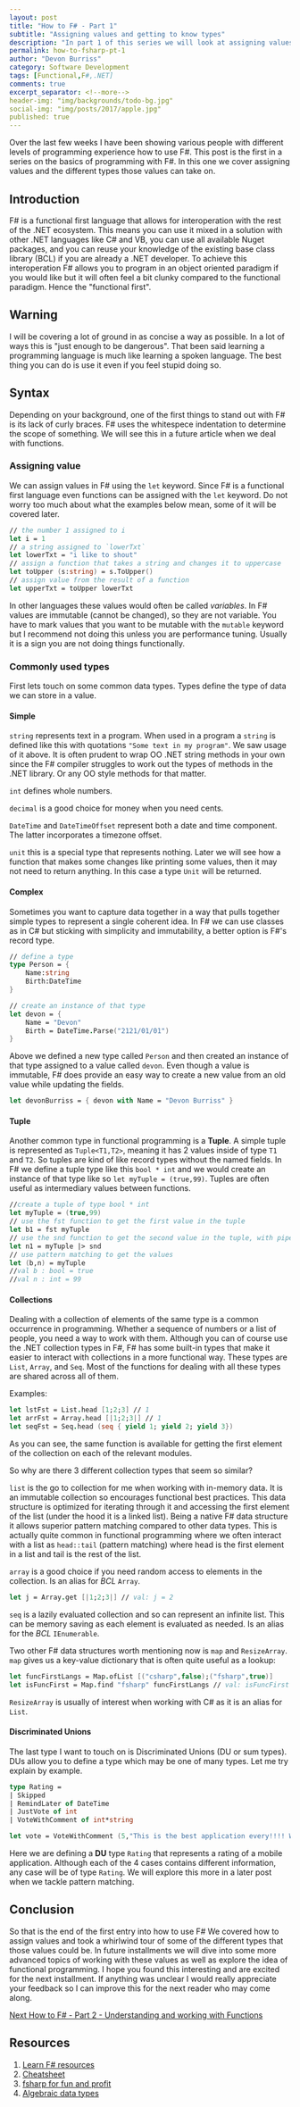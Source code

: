 ```yaml
---
layout: post
title: "How to F# - Part 1"
subtitle: "Assigning values and getting to know types"
description: "In part 1 of this series we will look at assigning values and at some of the common types used when programming"
permalink: how-to-fsharp-pt-1
author: "Devon Burriss"
category: Software Development
tags: [Functional,F#,.NET]
comments: true
excerpt_separator: <!--more-->
header-img: "img/backgrounds/todo-bg.jpg"
social-img: "img/posts/2017/apple.jpg"
published: true
---
```

Over the last few weeks I have been showing various people with different levels of programming experience how to use F#. This post is the first in a series on the basics of programming with F#. In this one we cover assigning values and the different types those values can take on.

## Introduction

F# is a functional first language that allows for interoperation with the rest of the .NET ecosystem. This means you can use it mixed in a solution with other .NET languages like C# and VB, you can use all available Nuget packages, and you can reuse your knowledge of the existing base class library (BCL) if you are already a .NET developer. To achieve this interoperation F# allows you to program in an object oriented paradigm if you would like but it will often feel a bit clunky compared to the functional paradigm. Hence the "functional first".

## Warning

I will be covering a lot of ground in as concise a way as possible. In a lot of ways this is "just enough to be dangerous". That been said learning a programming language is much like learning a spoken language. The best thing you can do is use it even if you feel stupid doing so.

## Syntax

Depending on your background, one of the first things to stand out with F# is its lack of curly braces. F# uses the whitespece indentation to determine the scope of something. We will see this in a future article when we deal with functions.

### Assigning value

We can assign values in F# using the `let` keyword. Since F# is a functional first language even functions can be assigned with the `let` keyword. Do not worry too much about what the examples below mean, some of it will be covered later.

```fsharp
// the number 1 assigned to i
let i = 1
// a string assigned to `lowerTxt`
let lowerTxt = "i like to shout"
// assign a function that takes a string and changes it to uppercase
let toUpper (s:string) = s.ToUpper()
// assign value from the result of a function
let upperTxt = toUpper lowerTxt
```

In other languages these values would often be called *variables*. In F# values are immutable (cannot be changed), so they are not variable. You have to mark values that you want to be mutable with the `mutable` keyword but I recommend not doing this unless you are performance tuning. Usually it is a sign you are not doing things functionally.

### Commonly used types

First lets touch on some common data types. Types define the type of data we can store in a value.

#### Simple

`string` represents text in a program. When used in a program a `string` is defined like this with quotations `"Some text in my program"`. We saw usage of it above. It is often prudent to wrap OO .NET string methods in your own since the F# compiler struggles to work out the types of methods in the .NET library. Or any OO style methods for that matter.

`int` defines whole numbers.

`decimal` is a good choice for money when you need cents.

`DateTime` and `DateTimeOffset` represent both a date and time component. The latter incorporates a timezone offset.

`unit` this is a special type that represents nothing. Later we will see how a function that makes some changes like printing some values, then it may not need to return anything. In this case a type `Unit` will be returned.

#### Complex

Sometimes you want to capture data together in a way that pulls together simple types to represent a single coherent idea. In F# we can use classes as in C# but sticking with simplicity and immutability, a better option is F#'s record type.

```fsharp
// define a type
type Person = {
    Name:string
    Birth:DateTime
}

// create an instance of that type
let devon = {
    Name = "Devon"
    Birth = DateTime.Parse("2121/01/01")
}
```

Above we defined a new type called `Person` and then created an instance of that type assigned to a value called `devon`.
Even though a value is immutable, F# does provide an easy way to create a new value from an old value while updating the fields.

```fsharp
let devonBurriss = { devon with Name = "Devon Burriss" }
```

#### Tuple

Another common type in functional programming is a **Tuple**. A simple tuple is represented as `Tuple<T1,T2>`, meaning it has 2 values inside of type `T1` and `T2`. So tuples are kind of like record types without the named fields. In F# we define a tuple type like this `bool * int` and we would create an instance of that type like so `let myTuple = (true,99)`. Tuples are often useful as intermediary values between functions.

```fsharp
//create a tuple of type bool * int
let myTuple = (true,99)
// use the fst function to get the first value in the tuple
let b1 = fst myTuple
// use the snd function to get the second value in the tuple, with pipe forward operator
let n1 = myTuple |> snd
// use pattern matching to get the values
let (b,n) = myTuple
//val b : bool = true
//val n : int = 99
```

#### Collections

Dealing with a collection of elements of the same type is a common occurrence in programming. Whether a sequence of numbers or a list of people, you need a way to work with them. Although you can of course use the .NET collection types in F#, F# has some built-in types that make it easier to interact with collections in a more functional way. These types are `List`, `Array`, and `Seq`. Most of the functions for dealing with all these types are shared across all of them.

Examples:

```fsharp
let lstFst = List.head [1;2;3] // 1
let arrFst = Array.head [|1;2;3|] // 1
let seqFst = Seq.head (seq { yield 1; yield 2; yield 3})
```

As you can see, the same function is available for getting the first element of the collection on each of the relevant modules.

So why are there 3 different collection types that seem so similar?

`list` is the go to collection for me when working with in-memory data. It is an immutable collection so encourages functional best practices. This data structure is optimized for iterating through it and accessing the first element of the list (under the hood it is a linked list). Being a native F# data structure it allows superior pattern matching compared to other data types. This is actually quite common in functional programming where we often interact with a list as `head::tail` (pattern matching) where head is the first element in a list and tail is the rest of the list.

`array` is a good choice if you need random access to elements in the collection. Is an alias for *BCL* `Array`.

```fsharp
let j = Array.get [|1;2;3|] // val: j = 2
```

`seq` is a lazily evaluated collection and so can represent an infinite list. This can be memory saving as each element is evaluated as needed. Is an alias for the *BCL* `IEnumerable`.

Two other F# data structures worth mentioning now is `map` and `ResizeArray`. `map` gives us a key-value dictionary that is often quite useful as a lookup:

```fsharp
let funcFirstLangs = Map.ofList [("csharp",false);("fsharp",true)]
let isFuncFirst = Map.find "fsharp" funcFirstLangs // val: isFuncFirst = true
```

`ResizeArray` is usually of interest when working with C# as it is an alias for `List`.

#### Discriminated Unions

The last type I want to touch on is Discriminated Unions (DU or sum types). DUs allow you to define a type which may be one of many types. Let me try explain by example.

```fsharp
type Rating =
| Skipped
| RemindLater of DateTime
| JustVote of int
| VoteWithComment of int*string

let vote = VoteWithComment (5,"This is the best application every!!!! Worth every cent!")
```

Here we are defining a **DU** type `Rating` that represents a rating of a mobile application. Although each of the 4 cases contains different information, any case will be of type `Rating`. We will explore this more in a later post when we tackle pattern matching.

## Conclusion

So that is the end of the first entry into how to use F# We covered how to assign values and took a whirlwind tour of some of the different types that those values could be. In future installments we will dive into some more advanced topics of working with these values as well as explore the idea of functional programming. I hope you found this interesting and are excited for the next installment. If anything was unclear I would really appreciate your feedback so I can improve this for the next reader who may come along.

[Next How to F# - Part 2 - Understanding and working with Functions](/how-to-fsharp-pt-2)

## Resources

1. [Learn F# resources](https://fsharp.org/learn.html)
1. [Cheatsheet](http://dungpa.github.io/fsharp-cheatsheet/)
1. [fsharp for fun and profit](https://fsharpforfunandprofit.com/posts/list-module-functions/)
1. [Algebraic data types](https://en.wikipedia.org/wiki/Algebraic_data_type)